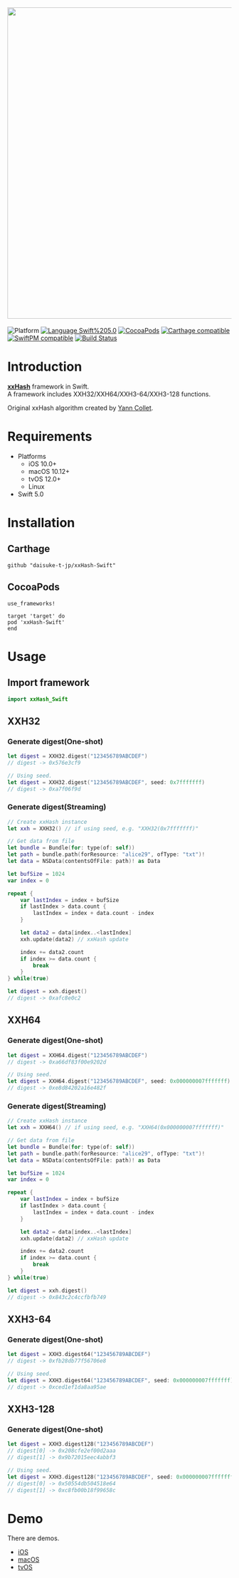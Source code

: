 <img src="https://raw.githubusercontent.com/daisuke-t-jp/xxHash-Swift/master/images/header.png" width="700"></br>
------
![Platform](https://img.shields.io/badge/Platform-iOS%20%7C%20macOS%20%7C%20tvOS%20%7C%20Linux-blue.svg)
[![Language Swift%205.0](https://img.shields.io/badge/Language-Swift%205.0-orange.svg)](https://developer.apple.com/swift)
[![CocoaPods](https://img.shields.io/cocoapods/v/xxHash-Swift.svg)](https://cocoapods.org/pods/xxHash-Swift)
[![Carthage compatible](https://img.shields.io/badge/Carthage-compatible-green.svg)](https://github.com/Carthage/Carthage)
[![SwiftPM compatible](https://img.shields.io/badge/SwiftPM-compatible-green.svg)](https://github.com/apple/swift-package-manager)
[![Build Status](https://travis-ci.org/daisuke-t-jp/xxHash-Swift.svg?branch=master)](https://travis-ci.org/daisuke-t-jp/xxHash-Swift)


# Introduction

[**xxHash**](https://cyan4973.github.io/xxHash/) framework in Swift.  
A framework includes XXH32/XXH64/XXH3-64/XXH3-128 functions.  
  
Original xxHash algorithm created by [Yann Collet](https://github.com/Cyan4973).


# Requirements
- Platforms
  - iOS 10.0+
  - macOS 10.12+
  - tvOS 12.0+
  - Linux
- Swift 5.0


# Installation
## Carthage
`github "daisuke-t-jp/xxHash-Swift"`

## CocoaPods
```
use_frameworks!

target 'target' do
pod 'xxHash-Swift'
end
```


# Usage
## Import framework

```swift
import xxHash_Swift
```


## XXH32
### Generate digest(One-shot)
```swift
let digest = XXH32.digest("123456789ABCDEF")
// digest -> 0x576e3cf9

// Using seed.
let digest = XXH32.digest("123456789ABCDEF", seed: 0x7fffffff)
// digest -> 0xa7f06f9d
```

### Generate digest(Streaming)
```swift
// Create xxHash instance
let xxh = XXH32() // if using seed, e.g. "XXH32(0x7fffffff)"

// Get data from file
let bundle = Bundle(for: type(of: self))
let path = bundle.path(forResource: "alice29", ofType: "txt")!
let data = NSData(contentsOfFile: path)! as Data

let bufSize = 1024
var index = 0

repeat {
    var lastIndex = index + bufSize
    if lastIndex > data.count {
        lastIndex = index + data.count - index
    }

    let data2 = data[index..<lastIndex]
    xxh.update(data2) // xxHash update

    index += data2.count
    if index >= data.count {
        break
    }
} while(true)

let digest = xxh.digest()
// digest -> 0xafc8e0c2
```


## XXH64
### Generate digest(One-shot)
```swift
let digest = XXH64.digest("123456789ABCDEF")
// digest -> 0xa66df83f00e9202d

// Using seed.
let digest = XXH64.digest("123456789ABCDEF", seed: 0x000000007fffffff)
// digest -> 0xe8d84202a16e482f
```

### Generate digest(Streaming)
```swift
// Create xxHash instance
let xxh = XXH64() // if using seed, e.g. "XXH64(0x000000007fffffff)"

// Get data from file
let bundle = Bundle(for: type(of: self))
let path = bundle.path(forResource: "alice29", ofType: "txt")!
let data = NSData(contentsOfFile: path)! as Data

let bufSize = 1024
var index = 0

repeat {
    var lastIndex = index + bufSize
    if lastIndex > data.count {
        lastIndex = index + data.count - index
    }

    let data2 = data[index..<lastIndex]
    xxh.update(data2) // xxHash update

    index += data2.count
    if index >= data.count {
        break
    }
} while(true)

let digest = xxh.digest()
// digest -> 0x843c2c4ccfbfb749
```


## XXH3-64
### Generate digest(One-shot)
```swift
let digest = XXH3.digest64("123456789ABCDEF")
// digest -> 0xfb28db77f56706e8

// Using seed.
let digest = XXH3.digest64("123456789ABCDEF", seed: 0x000000007fffffff)
// digest -> 0xced1ef1da8aa95ae
```

## XXH3-128
### Generate digest(One-shot)
```swift
let digest = XXH3.digest128("123456789ABCDEF")
// digest[0] -> 0x208cfe2ef00d2aaa
// digest[1] -> 0x9b72015eec4abbf3

// Using seed.
let digest = XXH3.digest128("123456789ABCDEF", seed: 0x000000007fffffff)
// digest[0] -> 0x50554db504518e64
// digest[1] -> 0xc8fb00b18f99658c
```


# Demo

There are demos.

- [iOS](https://github.com/daisuke-t-jp/xxHash-Swift/tree/master/demo/xxHashDemo-iOS) 
- [macOS](https://github.com/daisuke-t-jp/xxHash-Swift/tree/master/demo/xxHashDemo-macOS) 
- [tvOS](https://github.com/daisuke-t-jp/xxHash-Swift/tree/master/demo/xxHashDemo-tvOS) 

